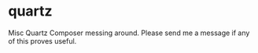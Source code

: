quartz
======

Misc Quartz Composer messing around. Please send me a message if any of this proves useful.
